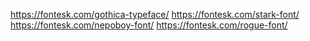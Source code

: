 https://fontesk.com/gothica-typeface/
https://fontesk.com/stark-font/
https://fontesk.com/nepoboy-font/
https://fontesk.com/rogue-font/